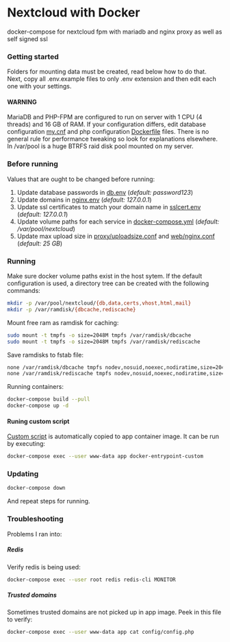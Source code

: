 # Nextcloud with Docker
docker-compose for nextcloud fpm with mariadb and nginx proxy as well as self signed ssl

### Getting started
Folders for mounting data must be created, read below how to do that. Next, copy all .env.example files to only .env extension and then edit each one with your settings.

#### WARNING
MariaDB and PHP-FPM are configured to run on server with 1 CPU (4 threads) and 16 GB of RAM. If your configuration differs, edit database configuration [my.cnf](db/my.cnf) and php configuration [Dockerfile](app/Dockerfile) files. There is no general rule for performance tweaking so look for explanations elsewhere. In /var/pool is a huge BTRFS raid disk pool mounted on my server.

### Before running
Values that are ought to be changed before running:
1) Update database passwords in [db.env](db.env.example) (*default: password123*)
2) Update domains in [nginx.env](nginx.env.example) (*default: 127.0.0.1*)
3) Update ssl certificates to match your domain name in [sslcert.env](sslcert.env.example) (*default: 127.0.0.1*)
4) Update volume paths for each service in [docker-compose.yml](docker-compose.yml) (*default: /var/pool/nextcloud*)
5) Update max upload size in [proxy/uploadsize.conf](proxy/uploadsize.conf) and [web/nginx.conf](web/nginx.conf) (*default: 25 GB*)

### Running
Make sure docker volume paths exist in the host sytem. If the default configuration is used, a directory tree can be created with the following commands:
```bash
mkdir -p /var/pool/nextcloud/{db,data,certs,vhost,html,mail}
mkdir -p /var/ramdisk/{dbcache,rediscache}
```

Mount free ram as ramdisk for caching:
```bash
sudo mount -t tmpfs -o size=2048M tmpfs /var/ramdisk/dbcache
sudo mount -t tmpfs -o size=2048M tmpfs /var/ramdisk/rediscache
```

Save ramdisks to fstab file:
```bash
none /var/ramdisk/dbcache tmpfs nodev,nosuid,noexec,nodiratime,size=2048M 0 0
none /var/ramdisk/rediscache tmpfs nodev,nosuid,noexec,nodiratime,size=2048M 0 0
```

Running containers:
```bash
docker-compose build --pull
docker-compose up -d
```

#### Runing custom script
[Custom script](app/docker-entrypoint-custom.sh) is automatically copied to app container image. It can be run by executing:
```bash
docker-compose exec --user www-data app docker-entrypoint-custom
```

### Updating
```bash
docker-compose down
```
And repeat steps for running.

### Troubleshooting

Problems I ran into:

##### Redis
Verify redis is being used:
```bash
docker-compose exec --user root redis redis-cli MONITOR
```

##### Trusted domains
Sometimes trusted domains are not picked up in app image. Peek in this file to verify:
```bash
docker-compose exec --user www-data app cat config/config.php
```
